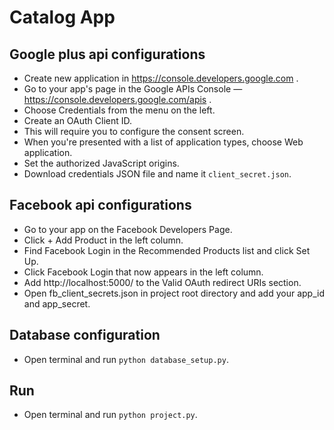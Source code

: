 # Catalog App


## Google plus api configurations

- Create new application in https://console.developers.google.com .
- Go to your app's page in the Google APIs Console — https://console.developers.google.com/apis .
- Choose Credentials from the menu on the left.
- Create an OAuth Client ID.
- This will require you to configure the consent screen.
- When you're presented with a list of application types, choose Web application.
- Set the authorized JavaScript origins.
- Download credentials JSON file and name it `client_secret.json`.

## Facebook api configurations

- Go to your app on the Facebook Developers Page.
- Click + Add Product in the left column.
- Find Facebook Login in the Recommended Products list and click Set Up.
- Click Facebook Login that now appears in the left column.
- Add http://localhost:5000/ to the Valid OAuth redirect URIs section.
- Open fb_client_secrets.json in project root directory and add your app_id and app_secret.

## Database configuration

- Open terminal and run `python database_setup.py`.

## Run

- Open terminal and run `python project.py`.



